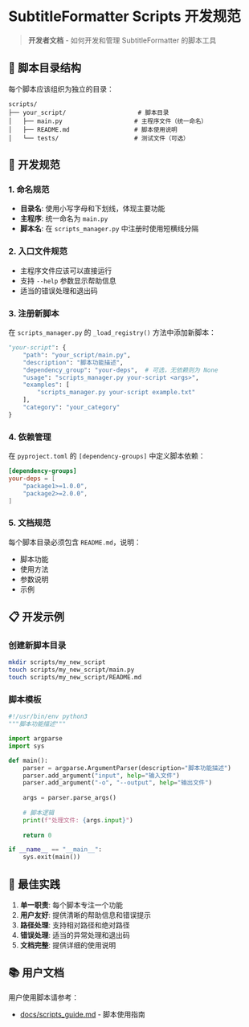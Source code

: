 # SubtitleFormatter Scripts 开发规范

> **开发者文档** - 如何开发和管理 SubtitleFormatter 的脚本工具

## 📁 脚本目录结构

每个脚本应该组织为独立的目录：

```
scripts/
├── your_script/                    # 脚本目录
│   ├── main.py                    # 主程序文件（统一命名）
│   ├── README.md                  # 脚本使用说明
│   └── tests/                     # 测试文件（可选）
```

## 🔧 开发规范

### 1. 命名规范
- **目录名**: 使用小写字母和下划线，体现主要功能
- **主程序**: 统一命名为 `main.py`
- **脚本名**: 在 `scripts_manager.py` 中注册时使用短横线分隔

### 2. 入口文件规范
- 主程序文件应该可以直接运行
- 支持 `--help` 参数显示帮助信息
- 适当的错误处理和退出码

### 3. 注册新脚本
在 `scripts_manager.py` 的 `_load_registry()` 方法中添加新脚本：

```python
"your-script": {
    "path": "your_script/main.py",
    "description": "脚本功能描述",
    "dependency_group": "your-deps",  # 可选，无依赖则为 None
    "usage": "scripts_manager.py your-script <args>",
    "examples": [
        "scripts_manager.py your-script example.txt"
    ],
    "category": "your_category"
}
```

### 4. 依赖管理
在 `pyproject.toml` 的 `[dependency-groups]` 中定义脚本依赖：

```toml
[dependency-groups]
your-deps = [
    "package1>=1.0.0",
    "package2>=2.0.0",
]
```

### 5. 文档规范
每个脚本目录必须包含 `README.md`，说明：
- 脚本功能
- 使用方法
- 参数说明
- 示例

## 📋 开发示例

### 创建新脚本目录
```bash
mkdir scripts/my_new_script
touch scripts/my_new_script/main.py
touch scripts/my_new_script/README.md
```

### 脚本模板
```python
#!/usr/bin/env python3
"""脚本功能描述"""

import argparse
import sys

def main():
    parser = argparse.ArgumentParser(description="脚本功能描述")
    parser.add_argument("input", help="输入文件")
    parser.add_argument("-o", "--output", help="输出文件")
    
    args = parser.parse_args()
    
    # 脚本逻辑
    print(f"处理文件: {args.input}")
    
    return 0

if __name__ == "__main__":
    sys.exit(main())
```

## 🎯 最佳实践

1. **单一职责**: 每个脚本专注一个功能
2. **用户友好**: 提供清晰的帮助信息和错误提示
3. **路径处理**: 支持相对路径和绝对路径
4. **错误处理**: 适当的异常处理和退出码
5. **文档完整**: 提供详细的使用说明

## 📚 用户文档

用户使用脚本请参考：
- [docs/scripts_guide.md](../docs/scripts_guide.md) - 脚本使用指南